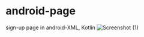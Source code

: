 # android-page
sign-up page in android-XML, Kotlin
![Screenshot (1)](https://github.com/Machariagithub/android-page/assets/116189394/6cb92c70-958a-4774-bac1-2eb3ff32c3b8)
